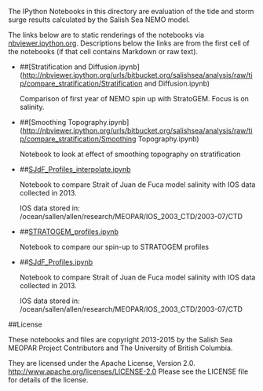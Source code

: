The IPython Notebooks in this directory are evaluation of the
tide and storm surge results calculated by the Salish Sea NEMO model.

The links below are to static renderings of the notebooks via
[nbviewer.ipython.org](http://nbviewer.ipython.org/).
Descriptions below the links are from the first cell of the notebooks
(if that cell contains Markdown or raw text).

* ##[Stratification and Diffusion.ipynb](http://nbviewer.ipython.org/urls/bitbucket.org/salishsea/analysis/raw/tip/compare_stratification/Stratification and Diffusion.ipynb)  
    
    Comparison of first year of NEMO spin up with StratoGEM. Focus is on salinity.   

* ##[Smoothing Topography.ipynb](http://nbviewer.ipython.org/urls/bitbucket.org/salishsea/analysis/raw/tip/compare_stratification/Smoothing Topography.ipynb)  
    
    Notebook to look at effect of smoothing topography on stratification  

* ##[SJdF_Profiles_interpolate.ipynb](http://nbviewer.ipython.org/urls/bitbucket.org/salishsea/analysis/raw/tip/compare_stratification/SJdF_Profiles_interpolate.ipynb)  
    
    Notebook to compare Strait of Juan de Fuca model salinity with IOS data collected in 2013.  
      
    IOS data stored in:  
    /ocean/sallen/allen/research/MEOPAR/IOS_2003_CTD/2003-07/CTD  


* ##[STRATOGEM_profiles.ipynb](http://nbviewer.ipython.org/urls/bitbucket.org/salishsea/analysis/raw/tip/compare_stratification/STRATOGEM_profiles.ipynb)  
    
    Notebook to compare our spin-up to STRATOGEM profiles  

* ##[SJdF_Profiles.ipynb](http://nbviewer.ipython.org/urls/bitbucket.org/salishsea/analysis/raw/tip/compare_stratification/SJdF_Profiles.ipynb)  
    
    Notebook to compare Strait of Juan de Fuca model salinity with IOS data collected in 2013.  
      
    IOS data stored in:  
    /ocean/sallen/allen/research/MEOPAR/IOS_2003_CTD/2003-07/CTD  



##License

These notebooks and files are copyright 2013-2015
by the Salish Sea MEOPAR Project Contributors
and The University of British Columbia.

They are licensed under the Apache License, Version 2.0.
http://www.apache.org/licenses/LICENSE-2.0
Please see the LICENSE file for details of the license.
